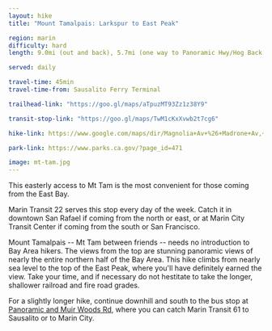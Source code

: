 ```yaml
---
layout: hike
title: "Mount Tamalpais: Larkspur to East Peak"

region: marin
difficulty: hard
length: 9.0mi (out and back), 5.7mi (one way to Panoramic Hwy/Hog Back Rd)

served: daily

travel-time: 45min
travel-time-from: Sausalito Ferry Terminal

trailhead-link: "https://goo.gl/maps/aTpuzMT93Zz1z38Y9"

transit-stop-link: "https://goo.gl/maps/TwM1cKxXvwb2t7cg6"

hike-link: https://www.google.com/maps/dir/Magnolia+Av+%26+Madrone+Av,+Larkspur,+CA+94939/Mount+Tamalpais+East+Peak,+Old+Railroad+Grade+Trail,+Mill+Valley,+CA/@37.9324185,-122.5677818,15z/data=!4m14!4m13!1m5!1m1!1s0x80859a78945bc019:0x917561519b9b8390!2m2!1d-122.536064!2d37.932579!1m5!1m1!1s0x808590e138573979:0xf39c2e39985f9a6!2m2!1d-122.5777194!2d37.9291167!3e2

park-link: https://www.parks.ca.gov/?page_id=471

image: mt-tam.jpg
---
```


<p class="message">
  This easterly access to Mt Tam is the most convenient for those coming from the East Bay.
</p>

Marin Transit 22 serves this stop every day of the week. Catch it in downtown San Rafael if coming from the north or east, or at Marin City Transit Center if coming from the south or San Francisco.

Mount Tamalpais -- Mt Tam between friends -- needs no introduction to Bay Area hikers. The views from the top are stunning panoramic views of nearly the entire northern half of the Bay Area. This hike climbs from nearly sea level to the top of the East Peak, where you'll have definitely earned the view. Take your time, and if necessary do not hestitate to take the longer, shallower railroad and fire road grades.

For a slightly longer hike, continue downhill and south to the bus stop at [Panoramic and Muir Woods Rd](https://goo.gl/maps/iFpU9e3EA6quorHd6), where you can catch Marin Transit 61 to Sausalito or to Marin City.
